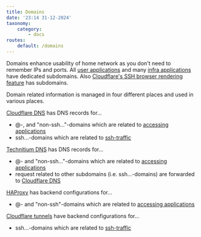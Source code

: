 ```yaml
---
title: Domains
date: '23:14 31-12-2024'
taxonomy:
    category:
        - docs
routes:
    default: /domains
---
```


Domains enhance usability of home network as you don't need to remember IPs and ports. All [user applications](/user-applications) and many [infra applications](/infra-applications) have dedicated subdomains. Also [Cloudflare's SSH browser rendering feature](/ssh-from-outside-of-home-network) has subdomains. 

Domain related information is managed in four different places and used in various places.

[Cloudflare DNS](/cloudflare) has DNS records for...
* @-, and "non-ssh..."-domains which are related to [accessing applications](/access-to-applications)
* ssh...-domains which are related to [ssh-traffic](/ssh-from-outside-of-home-network)

[Technitium DNS](/technitium-dns) has DNS records for...
* @- and "non-ssh..."-domains which are related to [accessing applications](/access-to-applications)
* request related to other subdomains (i.e. ssh...-domains) are forwarded to [Cloudflare DNS](/cloudflare)

[HAProxy](/haproxy) has backend configurations for...
* @- and "non-ssh"-domains which are related to [accessing applications](/access-to-applications)

[Cloudflare tunnels](/cloudflare) have backend configurations for...
* ssh...-domains which are related to [ssh-traffic](/ssh-from-outside-of-home-network)